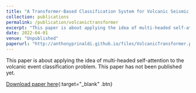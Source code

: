 ```yaml
---
title: "A Transformer-Based Classification System for Volcanic Seismic Signals"
collection: publications
permalink: /publication/volcanictransformer
excerpt: "This paper is about applying the idea of multi-headed self-attention to the volcanic event classification problem."
date: 2022-04-01
venue: "Unpublished"
paperurl: "http://anthonyprinaldi.github.io/files/VolcanicTransformer.pdf"
---
```


This paper is about applying the idea of multi-headed self-attention to the volcanic event classification problem. This paper has not been published yet.


[Download paper here](http://anthonyprinaldi.github.io/files/VolcanicTransformer.pdf){:target="\_blank" .btn}


<!-- ---
title: "Paper Title Number 1"
collection: publications
permalink: /publication/2009-10-01-paper-title-number-1
excerpt: 'This paper is about the number 1. The number 2 is left for future work.'
date: 2009-10-01
venue: 'Journal 1'
paperurl: 'http://academicpages.github.io/files/paper1.pdf'
citation: 'Your Name, You. (2009). &quot;Paper Title Number 1.&quot; <i>Journal 1</i>. 1(1).'
---
This paper is about the number 1. The number 2 is left for future work.

[Download paper here](http://academicpages.github.io/files/paper1.pdf)

Recommended citation: Your Name, You. (2009). "Paper Title Number 1." <i>Journal 1</i>. 1(1). -->